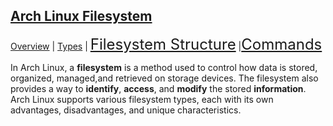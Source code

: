 ## [Arch Linux Filesystem](https://github.com/shaun-barnard/linux-system-administration/blob/main/arch-linux/filesystem.md)
<p><a href="#arch-linux-filesystem style="font-size: 24px;">Overview</a> | <a href="#types style="font-size: 24px;">Types</a> | <a href="#arch-linux-filesystem-structure" style="font-size: 24px;">Filesystem Structure</a> |<a href="#commands" style="font-size: 24px;">Commands</a>
</p>

In Arch Linux, a **filesystem** is a method used to control how data is stored, organized, managed,and retrieved on storage devices. The filesystem also provides a way to **identify**, **access**, and **modify** the stored **information**. Arch Linux supports various filesystem types, each with its own advantages, disadvantages, and unique characteristics.